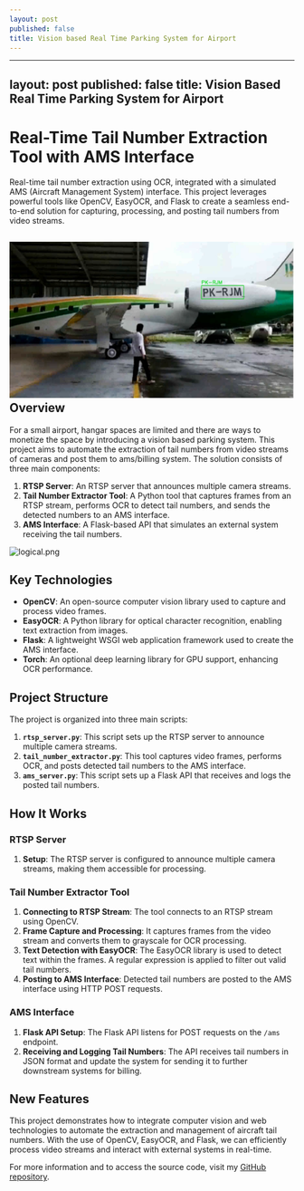 ```yaml
---
layout: post
published: false
title: Vision based Real Time Parking System for Airport
---
```

---
layout: post
published: false
title: Vision Based Real Time Parking System for Airport
---
Real-Time Tail Number Extraction Tool with AMS Interface 
========================================================

Real-time tail number extraction using OCR, integrated with a simulated AMS (Aircraft Management System) interface. This project leverages powerful tools like OpenCV, EasyOCR, and Flask to create a seamless end-to-end solution for capturing, processing, and posting tail numbers from video streams.

![](https://github.com/bhishekarora/parkingsystem/blob/main/main.png)
Overview
--------

For a small airport, hangar spaces are limited and there are ways to monetize the space by introducing a vision based parking system. This project aims to automate the extraction of tail numbers from video streams of cameras and post them to ams/billing system. The solution consists of three main components:

1.  **RTSP Server**: An RTSP server that announces multiple camera streams.
2.  **Tail Number Extractor Tool**: A Python tool that captures frames from an RTSP stream, performs OCR to detect tail numbers, and sends the detected numbers to an AMS interface.
3.  **AMS Interface**: A Flask-based API that simulates an external system receiving the tail numbers.

![logical.png]({{site.baseurl}}/img/logical.png)


Key Technologies
----------------

-   **OpenCV**: An open-source computer vision library used to capture and process video frames.
-   **EasyOCR**: A Python library for optical character recognition, enabling text extraction from images.
-   **Flask**: A lightweight WSGI web application framework used to create the AMS interface.
-   **Torch**: An optional deep learning library for GPU support, enhancing OCR performance.

Project Structure
-----------------

The project is organized into three main scripts:

1.  **`rtsp_server.py`**: This script sets up the RTSP server to announce multiple camera streams.
2.  **`tail_number_extractor.py`**: This tool captures video frames, performs OCR, and posts detected tail numbers to the AMS interface.
3.  **`ams_server.py`**: This script sets up a Flask API that receives and logs the posted tail numbers.

How It Works
------------

### RTSP Server

1.  **Setup**: The RTSP server is configured to announce multiple camera streams, making them accessible for processing.

### Tail Number Extractor Tool

1.  **Connecting to RTSP Stream**: The tool connects to an RTSP stream using OpenCV.
2.  **Frame Capture and Processing**: It captures frames from the video stream and converts them to grayscale for OCR processing.
3.  **Text Detection with EasyOCR**: The EasyOCR library is used to detect text within the frames. A regular expression is applied to filter out valid tail numbers.
4.  **Posting to AMS Interface**: Detected tail numbers are posted to the AMS interface using HTTP POST requests.

### AMS Interface

1.  **Flask API Setup**: The Flask API listens for POST requests on the `/ams` endpoint.
2.  **Receiving and Logging Tail Numbers**: The API receives tail numbers in JSON format and update the system for sending it to further downstream systems for billing.


New Features
----------

This project demonstrates how to integrate computer vision and web technologies to automate the extraction and management of aircraft tail numbers. With the use of OpenCV, EasyOCR, and Flask, we can efficiently process video streams and interact with external systems in real-time.

For more information and to access the source code, visit my [GitHub repository](https://github.com/bhishekarora/parkingsystem).
